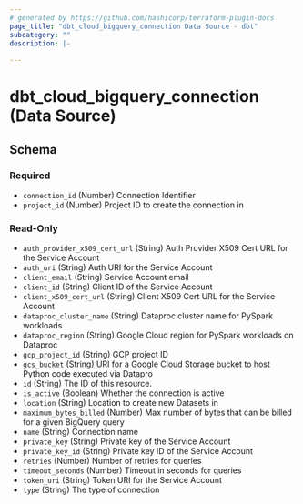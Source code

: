 ```yaml
---
# generated by https://github.com/hashicorp/terraform-plugin-docs
page_title: "dbt_cloud_bigquery_connection Data Source - dbt"
subcategory: ""
description: |-
  
---
```


# dbt_cloud_bigquery_connection (Data Source)





<!-- schema generated by tfplugindocs -->
## Schema

### Required

- `connection_id` (Number) Connection Identifier
- `project_id` (Number) Project ID to create the connection in

### Read-Only

- `auth_provider_x509_cert_url` (String) Auth Provider X509 Cert URL for the Service Account
- `auth_uri` (String) Auth URI for the Service Account
- `client_email` (String) Service Account email
- `client_id` (String) Client ID of the Service Account
- `client_x509_cert_url` (String) Client X509 Cert URL for the Service Account
- `dataproc_cluster_name` (String) Dataproc cluster name for PySpark workloads
- `dataproc_region` (String) Google Cloud region for PySpark workloads on Dataproc
- `gcp_project_id` (String) GCP project ID
- `gcs_bucket` (String) URI for a Google Cloud Storage bucket to host Python code executed via Datapro
- `id` (String) The ID of this resource.
- `is_active` (Boolean) Whether the connection is active
- `location` (String) Location to create new Datasets in
- `maximum_bytes_billed` (Number) Max number of bytes that can be billed for a given BigQuery query
- `name` (String) Connection name
- `private_key` (String) Private key of the Service Account
- `private_key_id` (String) Private key ID of the Service Account
- `retries` (Number) Number of retries for queries
- `timeout_seconds` (Number) Timeout in seconds for queries
- `token_uri` (String) Token URI for the Service Account
- `type` (String) The type of connection



